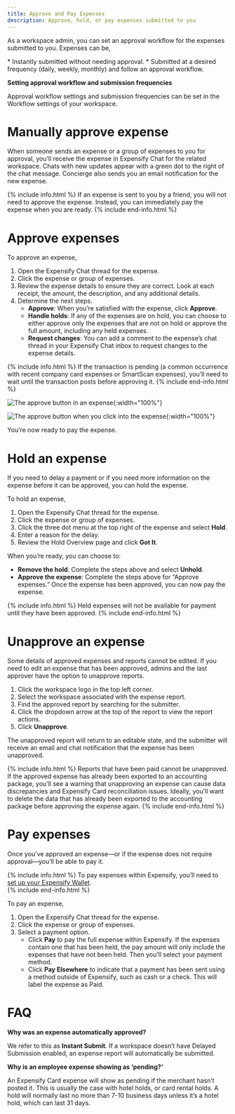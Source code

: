 ```yaml
---
title: Approve and Pay Expenses
description: Approve, hold, or pay expenses submitted to you
---
```

<div id="new-expensify" markdown="1">

As a workspace admin, you can set an approval workflow for the expenses submitted to you. Expenses can be,

* Instantly submitted without needing approval.
* Submitted at a desired frequency (daily, weekly, monthly) and follow an approval workflow. 

**Setting approval workflow and submission frequencies**

Approval workflow settings and submission frequencies can be set in the Workflow settings of your workspace. 

# Manually approve expense

When someone sends an expense or a group of expenses to you for approval, you’ll receive the expense in Expensify Chat for the related workspace. Chats with new updates appear with a green dot to the right of the chat message. Concierge also sends you an email notification for the new expense.

{% include info.html %}
If an expense is sent to you by a friend, you will not need to approve the expense. Instead, you can immediately pay the expense when you are ready. 
{% include end-info.html %}

# Approve expenses

To approve an expense,

1. Open the Expensify Chat thread for the expense. 
2. Click the expense or group of expenses. 
3. Review the expense details to ensure they are correct. Look at each receipt, the amount, the description, and any additional details. 
4. Determine the next steps.
   - **Approve**: When you’re satisfied with the expense, click **Approve**. 
   - **Handle holds**: If any of the expenses are on hold, you can choose to either approve only the expenses that are not on hold or approve the full amount, including any held expenses.
   - **Request changes**: You can add a comment to the expense’s chat thread in your Expensify Chat inbox to request changes to the expense details.

{% include info.html %}
If the transaction is pending (a common occurrence with recent company card expenses or SmartScan expenses), you’ll need to wait until the transaction posts before approving it.
{% include end-info.html %}

![The approve button in an expense]({{site.url}}/assets/images/ExpensifyHelp_ApproveExpense_1.png){:width="100%"}

![The approve button when you click into the expense]({{site.url}}/assets/images/ExpensifyHelp_ApproveExpense_2.png){:width="100%"}

You’re now ready to pay the expense. 

# Hold an expense

If you need to delay a payment or if you need more information on the expense before it can be approved, you can hold the expense. 

To hold an expense,

1. Open the Expensify Chat thread for the expense. 
2. Click the expense or group of expenses. 
3. Click the three dot menu at the top right of the expense and select **Hold**. 
4. Enter a reason for the delay. 
5. Review the Hold Overview page and click **Got It**. 

When you’re ready, you can choose to: 
- **Remove the hold**: Complete the steps above and select **Unhold**.
- **Approve the expense**: Complete the steps above for “Approve expenses.” 
Once the expense has been approved, you can now pay the expense.

{% include info.html %}
Held expenses will not be available for payment until they have been approved.
{% include end-info.html %}

# Unapprove an expense

Some details of approved expenses and reports cannot be edited. If you need to edit an expense that has been approved, admins and the last approver have the option to unapprove reports. 

1. Click the workspace logo in the top left corner.
2. Select the workspace associated with the expense report.
3. Find the approved report by searching for the submitter.
4. Click the dropdown arrow at the top of the report to view the report actions.
5. Click **Unapprove**.

The unapproved report will return to an editable state, and the submitter will receive an email and chat notification that the expense has been unapproved.

{% include info.html %}
Reports that have been paid cannot be unapproved. If the approved expense has already been exported to an accounting package, you’ll see a warning that unapproving an expense can cause data discrepancies and Expensify Card reconciliation issues. Ideally, you’ll want to delete the data that has already been exported to the accounting package before approving the expense again.
{% include end-info.html %}

# Pay expenses

Once you’ve approved an expense&mdash;or if the expense does not require approval&mdash;you’ll be able to pay it.

{% include info.html %}
To pay expenses within Expensify, you’ll need to [set up your Expensify Wallet](https://help.expensify.com/articles/new-expensify/expenses-&-payments/Set-up-your-wallet).  
{% include end-info.html %}

To pay an expense,

1. Open the Expensify Chat thread for the expense. 
2. Click the expense or group of expenses. 
3. Select a payment option.
   - Click **Pay** to pay the full expense within Expensify. If the expenses contain one that has been held, the pay amount will only include the expenses that have not been held. Then you’ll select your payment method.
   - Click **Pay Elsewhere** to indicate that a payment has been sent using a method outside of Expensify, such as cash or a check. This will label the expense as Paid.

# FAQ

**Why was an expense automatically approved?**

We refer to this as **Instant Submit**. If a workspace doesn’t have Delayed Submission enabled, an expense report will automatically be submitted.

**Why is an employee expense showing as ‘pending?’**

An Expensify Card expense will show as pending if the merchant hasn’t posted it. This is usually the case with hotel holds, or card rental holds. A hold will normally last no more than 7-10 business days unless it’s a hotel hold, which can last 31 days. 

</div>
